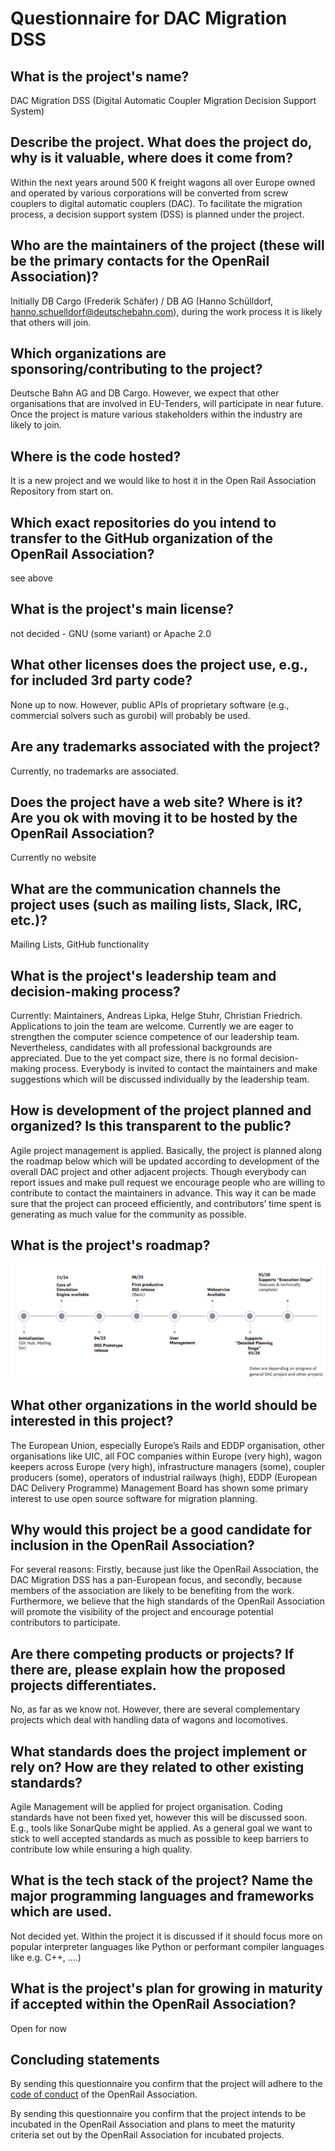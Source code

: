 # Questionnaire for DAC Migration DSS



##  What is the project's name?
DAC Migration DSS
(Digital Automatic Coupler Migration Decision Support System)



## Describe the project. What does the project do, why is it valuable, where does it come from?
Within the next years around 500 K freight wagons all over Europe owned and operated by various corporations will be converted from screw couplers to digital automatic couplers (DAC). To facilitate the migration process, a decision support system (DSS) is planned under the project.


## Who are the maintainers of the project (these will be the primary contacts for the OpenRail Association)?
Initially DB Cargo (Frederik Schäfer) / DB AG  (Hanno Schülldorf, hanno.schuelldorf@deutschebahn.com), during the work process it is likely that others will join.


## Which organizations are sponsoring/contributing to the project?
Deutsche Bahn AG and DB Cargo. However, we expect that other organisations that are involved in EU-Tenders, will participate in near future. Once the project is mature various stakeholders within the industry are likely to join.


## Where is the code hosted?
It is a new project and we would like to host it in the Open Rail Association Repository from start on.


## Which exact repositories do you intend to transfer to the GitHub organization of the OpenRail Association?
see above


## What is the project's main license?
not decided - GNU (some variant) or Apache 2.0


## What other licenses does the project use, e.g., for included 3rd party code?
None up to now. However, public APIs of proprietary software (e.g., commercial solvers such as gurobi) will probably be used.


## Are any trademarks associated with the project?
Currently, no trademarks are associated.


## Does the project have a web site? Where is it? Are you ok with moving it to be hosted by the OpenRail Association?
Currently no website


## What are the communication channels the project uses (such as mailing lists, Slack, IRC, etc.)?
Mailing Lists, GitHub functionality


## What is the project's leadership team and decision-making process?
Currently: Maintainers, Andreas Lipka, Helge Stuhr, Christian Friedrich.
Applications to join the team are welcome. Currently we are eager to strengthen the computer science competence of our leadership team. Nevertheless, candidates with all professional backgrounds are appreciated.
Due to the yet compact size, there is no formal decision-making process. Everybody is invited to contact the maintainers and make suggestions which will be discussed individually by the leadership team.



## How is development of the project planned and organized? Is this transparent to the public?
Agile project management is applied. Basically, the project is planned along the roadmap below which will be updated according to development of the overall DAC project and other adjacent projects. Though everybody can report issues and make pull request we encourage people who are willing to contribute to contact the maintainers in advance. This way it can be made sure that the project can proceed efficiently, and contributors’ time spent is generating as much value for the community as possible.


## What is the project's roadmap?

![roadmap](dac-migration-dss-roadmap.png)

## What other organizations in the world should be interested in this project?
The European Union, especially Europe’s Rails and EDDP organisation, other organisations like UIC, all FOC companies within Europe (very high), wagon keepers across Europe (very high), infrastructure managers (some), coupler producers (some), operators of industrial railways (high),
EDDP (European DAC Delivery Programme) Management Board has shown some primary interest to use open source software for migration planning.



## Why would this project be a good candidate for inclusion in the OpenRail Association?
For several reasons: Firstly, because just like the OpenRail Association, the DAC Migration DSS has a pan-European focus, and secondly, because members of the association are likely to be benefiting from the work. Furthermore, we believe that the high standards of the OpenRail Association will promote the visibility of the project and encourage potential contributors to participate.


## Are there competing products or projects? If there are, please explain how the proposed projects differentiates.
No, as far as we know not.  However, there are several complementary projects which deal with handling data of wagons and locomotives.


## What standards does the project implement or rely on? How are they related to other existing standards?
Agile Management will be applied for project organisation. Coding standards have not been fixed yet, however this will be discussed soon. E.g., tools like SonarQube might be applied. As a general goal we want to stick to well accepted standards as much as possible to keep barriers to contribute low while ensuring a high quality.


## What is the tech stack of the project? Name the major programming languages and frameworks which are used.
Not decided yet. Within the project it is discussed if it should focus more on popular interpreter languages like Python or performant compiler languages like e.g. C++, ….)


## What is the project's plan for growing in maturity if accepted within the OpenRail Association?
Open for now


## Concluding statements

By sending this questionnaire you confirm that the project will adhere to the [code of conduct](CODE_OF_CONDUCT.md) of the OpenRail Association.

By sending this questionnaire you confirm that the project intends to be incubated in the OpenRail Association and plans to meet the maturity criteria set out by the OpenRail Association for incubated projects.

